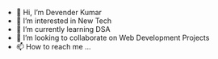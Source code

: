 - 👋 Hi, I’m Devender Kumar 
- 👀 I’m interested in New Tech
- 🌱 I’m currently learning DSA 
- 💞️ I’m looking to collaborate on Web Development Projects
- 📫 How to reach me ...

<!---
kdevenderji/kdevenderji is a ✨ special ✨ repository because its `README.md` (this file) appears on your GitHub profile.
You can click the Preview link to take a look at your changes.
--->
